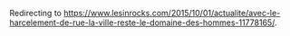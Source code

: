 Redirecting to
<https://www.lesinrocks.com/2015/10/01/actualite/avec-le-harcelement-de-rue-la-ville-reste-le-domaine-des-hommes-11778165/>.
